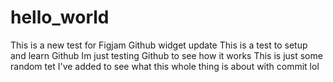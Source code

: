 # hello_world
This is a new test for Figjam Github widget update
This is a test to setup and learn Github 
Im just testing Github to see how it works 
This is just some random tet I've added to see 
what this whole thing is about with commit lol 
